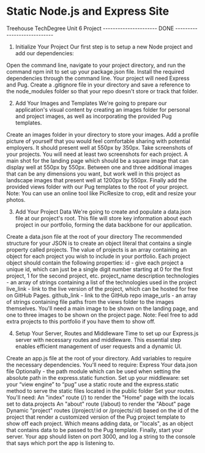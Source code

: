 # Static Node.js and Express Site
 Treehouse TechDegree Unit 6 Project
---------------------- DONE ----------------------------
1. Initialize Your Project
Our first step is to setup a new Node project and add our dependencies:

Open the command line, navigate to your project directory, and run the command npm init to set up your package.json file.
Install the required dependencies through the command line. Your project will need Express and Pug.
Create a .gitignore file in your directory and save a reference to the node_modules folder so that your repo doesn't store or track that folder.

2. Add Your Images and Templates
We're going to prepare our application's visual content by creating an ﻿images folder for personal and project images, as well as incorporating the provided Pug templates.

Create an images folder in your directory to store your images.
Add a profile picture of yourself that you would feel comfortable sharing with potential employers. It should present well at 550px by 350px.
Take screenshots of your projects. You will need at least two screenshots for each project.
A main shot for the landing page which should be a square image that can display well at 550px by 550px.
Between one and three additional images that can be any dimensions you want, but work well in this project as landscape images that present well at 1200px by 550px.
Finally add the provided views folder with our Pug templates to the root of your project.
Note: You can use an online tool like PicResize to crop, edit and resize your photos.

3. Add Your Project Data
We're going to create and populate a ﻿data.json file at our project's root. This file will store key information about each project in our portfolio, forming the data backbone for our application.

Create a data.json file at the root of your directory
The recommended structure for your JSON is to create an object literal that contains a single property called projects. The value of projects is an array containing an object for each project you wish to include in your portfolio.
Each project object should contain the following properties:
id - give each project a unique id, which can just be a single digit number starting at 0 for the first project, 1 for the second project, etc.
project_name
description
technologies - an array of strings containing a list of the technologies used in the project
live_link - link to the live version of the project, which can be hosted for free on GitHub Pages.
github_link - link to the GitHub repo
image_urls - an array of strings containing file paths from the views folder to the images themselves. You'll need a main image to be shown on the landing page, and one to three images to be shown on the project page.
Note: Feel free to add extra projects to this portfolio if you have them to show off.



4. Setup Your Server, Routes and Middleware
Time to set up our Express.js server with necessary routes and middleware. This essential step enables efficient management of user requests and a dynamic UI.

Create an app.js file at the root of your directory.
Add variables to require the necessary dependencies. You'll need to require:
Express
Your data.json file
Optionally - the path module which can be used when setting the absolute path in the express.static function.
Set up your middleware:
set your “view engine” to “pug”
use a static route and the express.static method to serve the static files located in the public folder
Set your routes. You'll need:
An "index" route (/) to render the "Home" page with the locals set to data.projects
An "about" route (/about) to render the "About" page
Dynamic "project" routes (/project/:id or /projects/:id) based on the id of the project that render a customized version of the Pug project template to show off each project. Which means adding data, or "locals", as an object that contains data to be passed to the Pug template.
Finally, start your server. Your app should listen on port 3000, and log a string to the console that says which port the app is listening to.

